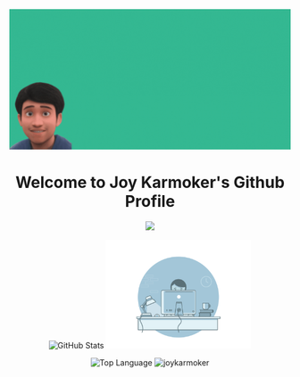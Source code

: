 <div align="center">
  <img alt="Banner" src="JoyKarmokerBanner.gif" />
</div>

<p>
	<h1 align = 'center'> Welcome to Joy Karmoker's Github Profile</h1>
	<p align='center'>
  	<img src="https://readme-typing-svg.herokuapp.com/?lines=Full-stack%20web%20and%20game%20developer;Newbie%20Deep%20Learning%20Reasearcher;Always%20learning%20new%20things;Making%20the%20world%20a%20better%20place&font=Fira%20Code&center=true&width=440&height=45&color=4c8eda&vCenter=true&size=22&pause=1000">
  </p>
</p>


<p align="center">
  <img alt = "GitHub Stats" src="https://github-readme-stats.vercel.app/api?username=JoyKarmoker&show_icons=true&theme=github_dark&hide_border=true&count_private=true&custom_title=My%20Track%20Record📊"/>
  <img height="195px" width="260px" src="programmer.gif"/>
</p>


<p align="center">
	<img height = "200px" alt = "Top Language" src="https://github-readme-stats.vercel.app/api/top-langs/?username=JoyKarmoker&theme=github_dark&layout=compact&hide_border=true&langs_count=6&custom_title=Most%20Used💻"/>
	<img src="https://github-readme-streak-stats.herokuapp.com/?user=joykarmoker&theme=github-dark&hide_border=true" width="380px" height="210px" alt="joykarmoker" />
</p>
